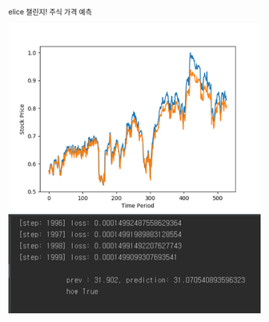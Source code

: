 elice 
챌린지! 주식 가격 예측 <br>

![rnn test graph](https://github.com/audzms2776/elice_eduu/blob/master/stage4/Figure_1.png)
![loss](https://github.com/audzms2776/elice_eduu/blob/master/stage4/loss.PNG)

